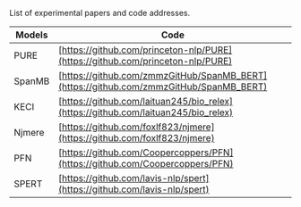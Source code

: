 List of experimental papers and code addresses.

| Models | Code                                                         |
| ------ | ------------------------------------------------------------ |
| PURE   | [https://github.com/princeton-nlp/PURE](https://github.com/princeton-nlp/PURE) |
| SpanMB | [https://github.com/zmmzGitHub/SpanMB_BERT](https://github.com/zmmzGitHub/SpanMB_BERT) |
| KECI   | [https://github.com/laituan245/bio_relex](https://github.com/laituan245/bio_relex) |
| Njmere | [https://github.com/foxlf823/njmere](https://github.com/foxlf823/njmere) |
| PFN    | [https://github.com/Coopercoppers/PFN](https://github.com/Coopercoppers/PFN) |
| SPERT  | [https://github.com/lavis-nlp/spert](https://github.com/lavis-nlp/spert) |

